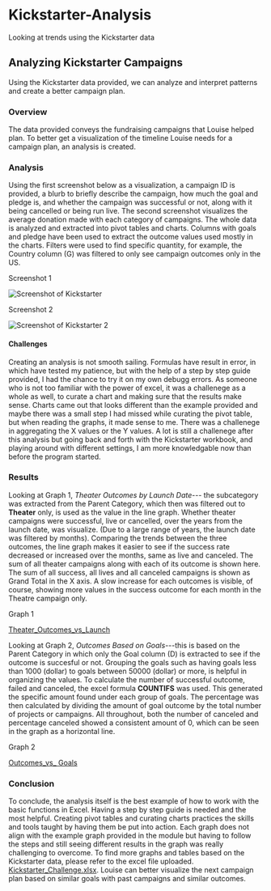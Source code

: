 # Kickstarter-Analysis
Looking at trends using the Kickstarter data
## Analyzing Kickstarter Campaigns
Using the Kickstarter data provided, we can analyze and interpret patterns and create a better campaign plan. 
### Overview
The data provided conveys the fundraising campaigns that Louise helped plan. To better get a visualization of the timeline Louise needs for a campaign plan, an analysis is created. 
### Analysis
Using the first screenshot below as a visualization, a campaign ID is provided, a blurb to briefly describe the campaign, how much the goal and pledge is, and whether the campaign was successful or not, along with it being cancelled or being run live. The second screenshot visualizes the average donation made with each category of campaigns. The whole data is analyzed and extracted into pivot tables and charts. Columns with goals and pledge have been used to extract the outcome values used mostly in the charts. Filters were used to find specific quantity, for example, the Country column (G) was filtered to only see campaign outcomes only in the US.

Screenshot 1

  ![Screenshot of Kickstarter](https://user-images.githubusercontent.com/100643648/158088290-751f1c3c-a4da-4f37-99be-7711dfd83899.png)
  
Screenshot 2

  ![Screenshot of Kickstarter 2](https://user-images.githubusercontent.com/100643648/158088569-7107b73f-90b3-426f-a1c6-6174a4a253c3.png)
  
#### Challenges
Creating an analysis is not smooth sailing. Formulas have result in error, in which have tested my patience, but with the help of a step by step guide provided, I had the chance to try it on my own debugg errors. As someone who is not too familiar with the power of excel, it was a challenege as a whole as well, to curate a chart and making sure that the results make sense. Charts came out that looks different than the example provided and maybe there was a small step I had missed while curating the pivot table, but when reading the graphs, it made sense to me. There was a challenege in aggregating the X values or the Y values. A lot is still a challenege after this analysis but going back and forth with the Kickstarter workbook, and playing around with different settings, I am more knowledgable now than before the program started.
### Results
Looking at Graph 1, _Theater Outcomes by Launch Date_--- the subcategory was extracted from the Parent Category, which then was filtered out to **Theater** only, is used as the value in the line graph. Whether theater campaigns were successful, live or cancelled, over the years from the launch date, was visualize. (Due to a large range of years, the launch date was filtered by months). Comparing the trends between the three outcomes, the line graph makes it easier to see if the success rate decreased or increased over the months, same as live and canceled. 
The sum of all theater campaigns along with each of its outcome is shown here. The sum of all success, all lives and all canceled campaigns is shown as Grand Total in the X axis. A slow increase for each outcomes is visible, of course, showing more values in the success outcome for each month in the Theatre campaign only. 

Graph 1

[Theater_Outcomes_vs_Launch](https://user-images.githubusercontent.com/100643648/158090917-0a0ffd84-943f-4a27-a636-a032af7aacc5.png)

Looking at Graph 2, _Outcomes Based on Goals_---this is based on the Parent Category in which only the Goal column (D) is extracted to see if the outcome is succesful or not. Grouping the goals such as having goals less than 1000 (dollar) to goals between 50000 (dollar) or more, is helpful in organizing the values. To calculate the number of successful outcome, failed and canceled, the excel formula **COUNTIFS** was used. This generated the specific amount found under each group of goals. The percentage was then calculated by dividing the amount of goal outcome by the total number of projects or campaigns. All throughout, both the number of canceled and percentage canceled  showed a consistent amount of 0, which can be seen in the graph as a horizontal line.

Graph 2

[Outcomes_vs_ Goals](https://user-images.githubusercontent.com/100643648/158091542-c8ff9f3d-7beb-4869-8660-879149ef1899.png)
### Conclusion
To conclude, the analysis itself is the best example of how to work with the basic functions in Excel. Having a step by step guide is needed and the most helpful. Creating pivot tables and curating charts practices the skills and tools taught by having them be put into action. Each graph does not align with the example graph provided in the module but having to follow the steps and still seeing different results in the graph was really challenging to overcome. To find more graphs and tables based on the Kickstarter data, please refer to the excel file uploaded. [Kickstarter_Challenge.xlsx](https://github.com/Mae-Linda-Vidal/kickstarter-analysis/files/8241211/Kickstarter_Challenge.xlsx). Louise can better visualize the next campaign plan based on similar goals with past campaigns and similar outcomes. 
